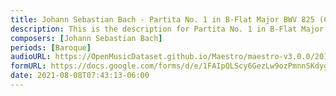 ```yaml
---
title: Johann Sebastian Bach - Partita No. 1 in B-Flat Major BWV 825 (Complete) (1)
description: This is the description for Partita No. 1 in B-Flat Major BWV 825 (Complete) by Johann Sebastian Bach
composers: [Johann Sebastian Bach]
periods: [Baroque]
audioURL: https://OpenMusicDataset.github.io/Maestro/maestro-v3.0.0/2014/MIDI-UNPROCESSED_14-15_R1_2014_MID--AUDIO_14_R1_2014_wav--1.midi
formURL: https://docs.google.com/forms/d/e/1FAIpQLScy6GezLw9ozPmnnSKdygkEfGl5xDypNxnKfJNoMoUraStPTA/viewform
date: 2021-08-08T07:43:13-06:00
---
```

